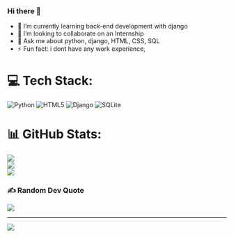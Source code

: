 ### Hi there 👋



- 🌱 I’m currently learning back-end development with django
- 👯 I’m looking to collaborate on an Internship
- 💬 Ask me about python, django, HTML, CSS, SQL 
- ⚡ Fun fact: i dont have any work experience,


# 💻 Tech Stack:
![Python](https://img.shields.io/badge/python-3670A0?style=flat&logo=python&logoColor=ffdd54) ![HTML5](https://img.shields.io/badge/html5-%23E34F26.svg?style=flat&logo=html5&logoColor=white) ![Django](https://img.shields.io/badge/django-%23092E20.svg?style=flat&logo=django&logoColor=white) ![SQLite](https://img.shields.io/badge/sqlite-%2307405e.svg?style=flat&logo=sqlite&logoColor=white)
# 📊 GitHub Stats:
![](https://github-readme-stats.vercel.app/api?username=arminshfatemi&theme=graywhite&hide_border=false&include_all_commits=false&count_private=false)<br/>
![](https://github-readme-streak-stats.herokuapp.com/?user=arminshfatemi&theme=graywhite&hide_border=false)<br/>
![](https://github-readme-stats.vercel.app/api/top-langs/?username=arminshfatemi&theme=graywhite&hide_border=false&include_all_commits=false&count_private=false&layout=compact)

### ✍️ Random Dev Quote
![](https://quotes-github-readme.vercel.app/api?type=horizontal&theme=radical)

---
[![](https://visitcount.itsvg.in/api?id=arminshfatemi&icon=3&color=1)](https://visitcount.itsvg.in)


